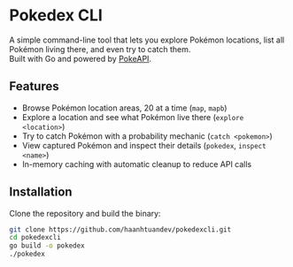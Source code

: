 # Pokedex CLI

A simple command-line tool that lets you explore Pokémon locations, list all Pokémon living there, and even try to catch them.  
Built with Go and powered by [PokeAPI](https://pokeapi.co/).

## Features

- Browse Pokémon location areas, 20 at a time (`map`, `mapb`)
- Explore a location and see what Pokémon live there (`explore <location>`)
- Try to catch Pokémon with a probability mechanic (`catch <pokemon>`)
- View captured Pokémon and inspect their details (`pokedex`, `inspect <name>`)
- In-memory caching with automatic cleanup to reduce API calls

## Installation

Clone the repository and build the binary:

```bash
git clone https://github.com/haanhtuandev/pokedexcli.git
cd pokedexcli
go build -o pokedex
./pokedex
